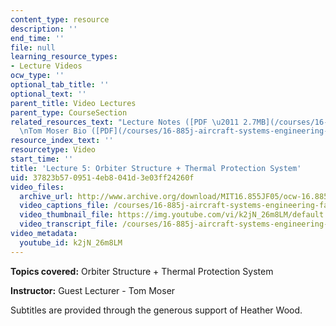 ```yaml
---
content_type: resource
description: ''
end_time: ''
file: null
learning_resource_types:
- Lecture Videos
ocw_type: ''
optional_tab_title: ''
optional_text: ''
parent_title: Video Lectures
parent_type: CourseSection
related_resources_text: "Lecture Notes ([PDF \u2011 2.7MB](/courses/16-885j-aircraft-systems-engineering-fall-2005/resources/mosr_strctrs_tps))\n\
  \nTom Moser Bio ([PDF](/courses/16-885j-aircraft-systems-engineering-fall-2005/resources/moser_bio))"
resource_index_text: ''
resourcetype: Video
start_time: ''
title: 'Lecture 5: Orbiter Structure + Thermal Protection System'
uid: 37823b57-0951-4eb8-041d-3e03ff24260f
video_files:
  archive_url: http://www.archive.org/download/MIT16.855JF05/ocw-16.885-22sep2005-220k.mp4
  video_captions_file: /courses/16-885j-aircraft-systems-engineering-fall-2005/23188b7864e854df84842d53e29bea9c_k2jN_26m8LM.vtt
  video_thumbnail_file: https://img.youtube.com/vi/k2jN_26m8LM/default.jpg
  video_transcript_file: /courses/16-885j-aircraft-systems-engineering-fall-2005/0bcb9e794ed396e68801d6f892c05065_k2jN_26m8LM.pdf
video_metadata:
  youtube_id: k2jN_26m8LM
---
```


**Topics covered:** Orbiter Structure + Thermal Protection System

**Instructor:** Guest Lecturer - Tom Moser

Subtitles are provided through the generous support of Heather Wood.



